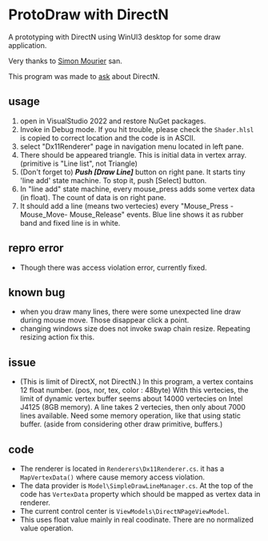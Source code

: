 # ProtoDraw with DirectN
A prototyping with DirectN using WinUI3 desktop for some draw application.

Very thanks to [Simon Mourier](https://github.com/smourier) san.

This program was made to [ask](https://github.com/smourier/DirectN/issues/32) about DirectN.

## usage
1. open in VisualStudio 2022 and restore NuGet packages.
2. Invoke in Debug mode. If you hit trouble, please check the `Shader.hlsl` is copied to correct location and the code is in ASCII.
3. select "Dx11Renderer" page in navigation menu located in left pane.
4. There should be appeared triangle. This is initial data in vertex array. (primitive is "Line list", not Triangle)
5. (Don't forget to) ***Push [Draw Line]*** button on right pane. It starts tiny 'line add' state machine. To stop it, push [Select] button.
6. In "line add" state machine, every mouse_press adds some vertex data (in float). The count of data is on right pane.
7. It should add a line (means two vertecies) every "Mouse_Press - Mouse_Move- Mouse_Release" events. Blue line shows it as rubber band and fixed line is in white.

## repro error
- Though there was access violation error, currently fixed.

## known bug
- when you draw many lines, there were some unexpected line draw during mouse move. Those disappear click a point.
- changing windows size does not invoke swap chain resize. Repeating resizing action fix this.

## issue
- (This is limit of DirectX, not DirectN.) In this program, a vertex contains 12 float number. (pos, nor, tex, color : 48byte) With this vertecies, the limit of dynamic vertex buffer seems about 14000 vertecies on Intel J4125 (8GB memory). A line takes 2 vertecies, then only about 7000 lines available. Need some memory operation, like that using static buffer. (aside from considering other draw primitive, buffers.)

## code
- The renderer is located in `Renderers\Dx11Renderer.cs`. it has a `MapVertexData()` where cause memory access violation.
- The data provider is `Model\SimpleDrawLineManager.cs`. At the top of the code has `VertexData` property which should be mapped as vertex data in renderer.
- The current control center is `ViewModels\DirectNPageViewModel`.
- This uses float value mainly in real coodinate. There are no normalized value operation.